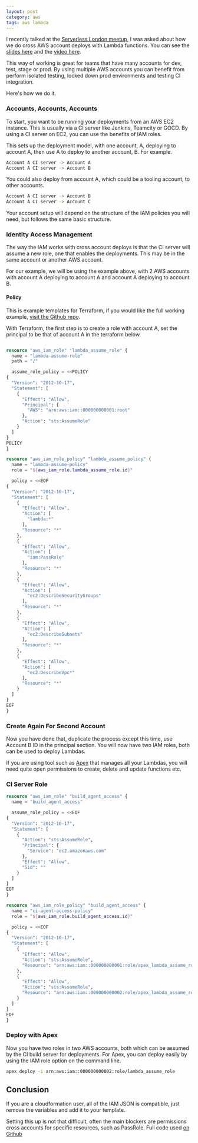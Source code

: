 ```yaml
---
layout: post
category: aws
tags: aws lambda
---
```


I recently talked at the [Serverless London meetup](https://www.meetup.com/Serverless-London/events/236664340/), I was asked about how we do cross AWS account deploys with Lambda functions.  You can see the [slides here](https://speakerdeck.com/daveblooman/deploying-with-apex) and the [video here](https://www.twitch.tv/videos/119142356­).

This way of working is great for teams that have many accounts for dev, test, stage or prod.  By using multiple AWS accounts you can benefit from perform isolated testing, locked down prod environments and testing CI integration.  

Here's how we do it.

### Accounts, Accounts, Accounts

To start, you want to be running your deployments from an AWS EC2 instance.  This is usually via a CI server like Jenkins, Teamcity or GOCD.  By using a CI server on EC2, you can use the benefits of IAM roles.

This sets up the deployment model, with one account, A, deploying to account A, then use A to deploy to another account, B.  For example.  

```sh
Account A CI server -> Account A  
Account A CI server -> Account B  
```
You could also deploy from account A, which could be a tooling account, to other accounts.

```sh
Account A CI server -> Account B   
Account A CI server -> Account C  
```
Your account setup will depend on the structure of the IAM policies you will need, but follows the same basic structure.

### Identity Access Management

The way the IAM works with cross account deploys is that the CI server will assume a new role, one that enables the deployments.  This may be in the same account or another AWS account.  

For our example, we will be using the example above, with 2 AWS accounts with account A deploying to account A and account A deploying to account B.

#### Policy
This is example templates for Terraform, if you would like the full working example, [visit the Github repo](https://github.com/DaveBlooman/cross_account_deploys).

With Terraform, the first step is to create a role with account A, set the principal to be that of account A in the terraform below.  

```terraform

resource "aws_iam_role" "lambda_assume_role" {
  name = "lambda-assume-role"
  path = "/"

  assume_role_policy = <<POLICY
{
  "Version": "2012-10-17",
  "Statement": [
    {
      "Effect": "Allow",
      "Principal": {
        "AWS": "arn:aws:iam::000000000001:root"
      },
      "Action": "sts:AssumeRole"
    }
  ]
}
POLICY
}

resource "aws_iam_role_policy" "lambda_assume_policy" {
  name = "lambda-assume-policy"
  role = "${aws_iam_role.lambda_assume_role.id}"

  policy = <<EOF
{
  "Version": "2012-10-17",
  "Statement": [
    {
      "Effect": "Allow",
      "Action": [
        "lambda:*"
      ],
      "Resource": "*"
    },
    {
      "Effect": "Allow",
      "Action": [
        "iam:PassRole"
      ],
      "Resource": "*"
    },
    {
      "Effect": "Allow",
      "Action": [
        "ec2:DescribeSecurityGroups"
      ],
      "Resource": "*"
    },
    {
      "Effect": "Allow",
      "Action": [
        "ec2:DescribeSubnets"
      ],
      "Resource": "*"
    },
    {
      "Effect": "Allow",
      "Action": [
        "ec2:DescribeVpc*"
      ],
      "Resource": "*"
    }
  ]
}
EOF
}
```

### Create Again For Second Account

Now you have done that, duplicate the process except this time, use Account B ID in the principal section.  You will now have two IAM roles, both can be used to deploy Lambdas.  

If you are using tool such as [Apex](http://apex.run) that manages all your Lambdas, you will need quite open permissions to create, delete and update functions etc.

### CI Server Role


```terraform
resource "aws_iam_role" "build_agent_access" {
  name = "build_agent_access"

  assume_role_policy = <<EOF
{
  "Version": "2012-10-17",
  "Statement": [
    {
      "Action": "sts:AssumeRole",
      "Principal": {
        "Service": "ec2.amazonaws.com"
      },
      "Effect": "Allow",
      "Sid": ""
    }
  ]
}
EOF
}

resource "aws_iam_role_policy" "build_agent_access" {
  name = "ci-agent-access-policy"
  role = "${aws_iam_role.build_agent_access.id}"

  policy = <<EOF
{
  "Version": "2012-10-17",
  "Statement": [
    {
      "Effect": "Allow",
      "Action": "sts:AssumeRole",
      "Resource": "arn:aws:iam::000000000001:role/apex_lambda_assume_role"
    },
    {
      "Effect": "Allow",
      "Action": "sts:AssumeRole",
      "Resource": "arn:aws:iam::000000000002:role/apex_lambda_assume_role"
    }
  ]
}
EOF
}
```

### Deploy with Apex

Now you have two roles in two AWS accounts, both which can be assumed by the CI build server for deployments.  For Apex, you can deploy easily by using the IAM role option on the command line.

```sh
apex deploy -i arn:aws:iam::000000000002:role/lambda_assume_role
```

## Conclusion

If you are a cloudformation user, all of the IAM JSON is compatible, just remove the variables and add it to your template.

Setting this up is not that difficult, often the main blockers are permissions cross accounts for specific resources, such as PassRole.  Full code used [on Github](https://github.com/DaveBlooman/cross_account_deploys)
